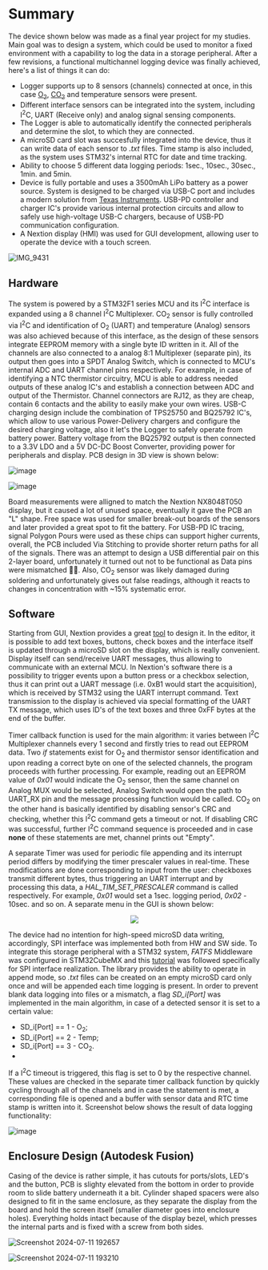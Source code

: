 # Summary
The device shown below was made as a final year project for my studies. Main goal was to design a system, which could be used to monitor a fixed environment with a capability to log the data in a storage peripheral. After a few revisions, a functional multichannel logging device was finally achieved, here's a list of things it can do:
* Logger supports up to 8 sensors (channels) connected at once, in this case [O<sub>2</sub>](https://gaslab.com/products/oxygen-sensor-luminox-lox-o2), [CO<sub>2</sub>](https://sensirion.com/products/catalog/STC31) and temperature sensors were present.
* Different interface sensors can be integrated into the system, including I<sup>2</sup>C, UART (Receive only) and analog signal sensing components.
* The Logger is able to automatically identify the connected peripherals and determine the slot, to which they are connected. 
* A microSD card slot was succesfully integrated into the device, thus it can write data of each sensor to _.txt_ files. Time stamp is also included, as the system uses STM32's internal RTC for date and time tracking.
* Ability to choose 5 different data logging periods: 1sec., 10sec., 30sec., 1min. and 5min. 
* Device is fully portable and uses a 3500mAh LiPo battery as a power source. System is designed to be charged via USB-C port and includes a modern solution from [Texas Instruments](https://www.ti.com/lit/ug/slvuby2a/slvuby2a.pdf?ts=1707079337468&ref_url=https%253A%252F%252Fwww.google.com%252F). USB-PD controller and charger IC's provide various internal protection circuits and allow to safely use high-voltage USB-C chargers, because of USB-PD communication configuration.
* A Nextion display (HMI) was used for GUI development, allowing user to operate the device with a touch screen.

![IMG_9431](https://github.com/dyanke3/Multichannel-Data-Logger-with-GUI/assets/170525314/58cd7c52-1b8a-4618-a0b1-d3f28c3bf7cf)

## Hardware
The system is powered by a STM32F1 series MCU and its I<sup>2</sup>C interface is expanded using a 8 channel I<sup>2</sup>C Multiplexer. CO<sub>2</sub> sensor is fully controlled via I<sup>2</sup>C and identification of O<sub>2</sub> (UART) and temperature (Analog) sensors was also achieved because of this interface, as the design of these sensors integrate EEPROM memory with a single byte ID written in it. All of the channels are also connected to a analog 8:1 Multiplexer (separate pin), its output then goes into a SPDT Analog Switch, which is connected to MCU's internal ADC and UART channel pins respectively. For example, in case of identifying a NTC thermistor circuitry, MCU is able to address needed outputs of these analog IC's and establish a connection between ADC and output of the Thermistor. Channel connectors are RJ12, as they are cheap, contain 6 contacts and the ability to easily make your own wires. USB-C charging design include the combination of TPS25750 and BQ25792 IC's, which allow to use various Power-Delivery chargers and configure the desired charging voltage, also it let's the Logger to safely operate from battery power. Battery voltage from the BQ25792 output is then connected to a 3.3V LDO and a 5V DC-DC Boost Converter, providing power for peripherals and display. PCB design in 3D view is shown below:

![image](https://github.com/dyanke3/Multichannel-Data-Logger-with-GUI/assets/170525314/7175eb4d-cc74-4f40-9903-cf95f59386f9)

![image](https://github.com/dyanke3/Multichannel-Data-Logger-with-GUI/assets/170525314/0e2a31dc-ac39-46d9-a99f-c38c65462419)

Board measurements were alligned to match the Nextion NX8048T050 display, but it caused a lot of unused space, eventually it gave the PCB an "L" shape. Free space was used for smaller break-out boards of the sensors and later provided a great spot to fit the battery. For USB-PD IC tracing, signal Polygon Pours were used as these chips can support higher currents, overall, the PCB included Via Stitching to provide shorter return paths for all of the signals. There was an attempt to design a USB differential pair on this 2-layer board, unfortunately it turned out not to be functional as Data pins were mismatched 🤦‍♂️. Also, CO<sub>2</sub> sensor was likely damaged during soldering and unfortunately gives out false readings, although it reacts to changes in concentration with ~15% systematic error.

## Software
Starting from GUI, Nextion provides a great [tool](https://nextion.tech/editor_guide/) to design it. In the editor, it is possible to add text boxes, buttons, check boxes and the interface itself is updated through a microSD slot on the display, which is really convenient. Display itself can send/receive UART messages, thus allowing to communicate with an external MCU. In Nextion's software there is a possibility to trigger events upon a button press or a checkbox selection, thus it can print out a UART message (i.e. 0xB1 would start the acquisition), which is received by STM32 using the UART interrupt command. Text transmission to the display is achieved via special formatting of the UART TX message, which uses ID's of the text boxes and three 0xFF bytes at the end of the buffer.

Timer callback function is used for the main algorithm: it varies between I<sup>2</sup>C Multiplexer channels every 1 second and firstly tries to read out EEPROM data. Two _if_ statements exist for O<sub>2</sub> and thermistor sensor identification and upon reading a correct byte on one of the selected channels, the program proceeds with further processing. For example, reading out an EEPROM value of _0x01_ would indicate the O<sub>2</sub> sensor, then the same channel on Analog MUX would be selected, Analog Switch would open the path to UART_RX pin and the message processing function would be called. CO<sub>2</sub> on the other hand is basically identified by disabling sensor's CRC and checking, whether this I<sup>2</sup>C command gets a timeout or not. If disabling CRC was successful, further I<sup>2</sup>C command sequence is proceeded and in case **none** of these statements are met, channel prints out "Empty".

A separate Timer was used for periodic file appending and its interrupt period differs by modifying the timer prescaler values in real-time. These modifications are done corresponding to input from the user: checkboxes transmit different bytes, thus triggering an UART interrupt and by processing this data, a _HAL_TIM_SET_PRESCALER_ command is called respectively. For example, _0x01_ would set a 1sec. logging period, _0x02_ - 10sec. and so on. A separate menu in the GUI is shown below:

<p align="center">
  <img src="https://github.com/user-attachments/assets/e291db1b-19c6-4dd4-970d-caa87b29ba1f" />
</p>

The device had no intention for high-speed microSD data writing, accordingly, SPI interface was implemented both from HW and SW side. To integrate this storage peripheral with a STM32 system, _FATFS_ Middleware was configured in STM32CubeMX and this [tutorial](https://controllerstech.com/sd-card-using-spi-in-stm32/) was followed specifically for SPI interface realization. The library provides the ability to operate in append mode, so _.txt_ files can be created on an empty microSD card only once and will be appended each time logging is present. In order to prevent blank data logging into files or a mismatch, a flag _SD_i[Port]_ was implemented in the main algorithm, in case of a detected sensor it is set to a certain value:
* SD_i[Port] == 1 - O<sub>2</sub>;
* SD_i[Port] == 2 - Temp;
* SD_i[Port] == 3 - CO<sub>2</sub>.
* 
If a I<sup>2</sup>C timeout is triggered, this flag is set to 0 by the respective channel. These values are checked in the separate timer callback function by quickly cycling through all of the channels and in case the statement is met, a corresponding file is opened and a buffer with sensor data and RTC time stamp is written into it. Screenshot below shows the result of data logging functionality:

![image](https://github.com/user-attachments/assets/7c7547f9-2da8-4a97-ab0e-dae25e2dd4ec)

## Enclosure Design (Autodesk Fusion)
Casing of the device is rather simple, it has cutouts for ports/slots, LED's and the button, PCB is slighty elevated from the bottom in order to provide room to slide battery underneath it a bit. Cylinder shaped spacers were also designed to fit in the same enclosure, as they separate the display from the board and hold the screen itself (smaller diameter goes into enclosure holes). Everything holds intact because of the display bezel, which presses the internal parts and is fixed with a screw from both sides. 

![Screenshot 2024-07-11 192657](https://github.com/dyanke3/Multichannel-Data-Logger-with-GUI/assets/170525314/f2e8a286-947e-434e-b6b2-dc38e4024dd9)

![Screenshot 2024-07-11 193210](https://github.com/dyanke3/Multichannel-Data-Logger-with-GUI/assets/170525314/3177ca6a-b7b5-4d93-8a06-99bcc2b2397d)

